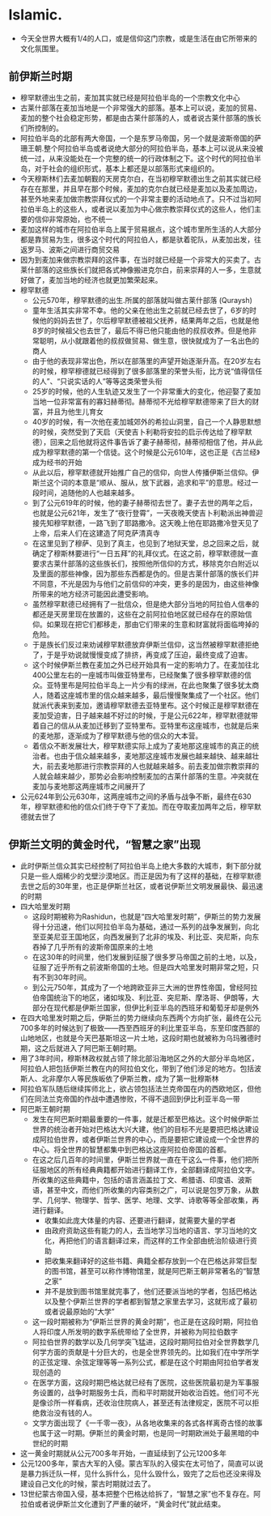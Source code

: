 # Islamic.

* 今天全世界大概有1/4的人口，或是信仰这门宗教，或是生活在由它所带来的文化氛围里。


## 前伊斯兰时期

* 穆罕默德出生之前，麦加其实就已经是阿拉伯半岛的一个宗教文化中心
* 古莱什部落在麦加当地是一个非常强大的部落。基本上可以说，麦加的贸易、麦加的整个社会稳定形势，都是由古莱什部落的人，或者说古莱什部落的族长们所控制的。
* 阿拉伯半岛的北部有两大帝国，一个是东罗马帝国，另一个就是波斯帝国的萨珊王朝.整个阿拉伯半岛或者说绝大部分的阿拉伯半岛，基本上可以说从来没被统一过，从来没能处在一个完整的统一的行政体制之下。这个时代的阿拉伯半岛，对于社会的组织形式，基本上都还是以部落形式来组织的。
* 今天穆斯林们去麦加朝觐的天房克尔白，在当初穆罕默德出生之前其实就已经存在在那里，并且早在那个时候，麦加的克尔白就已经是麦加以及麦加周边，甚至外地来麦加做宗教崇拜仪式的一个非常主要的活动地点了。只不过当初阿拉伯半岛上的这些人，或者说以麦加为中心做宗教崇拜仪式的这些人，他们主要的信仰非常原始，也不统一
* 麦加这样的城市在阿拉伯半岛上属于贸易据点，这个城市里所生活的人大部分都是靠贸易为生，很多这个时代的阿拉伯人，都是驮着驼队，从麦加出发，往返罗马、波斯之间进行商贸交易
* 因为到麦加来做宗教崇拜的这件事，在当时就已经是一个非常大的买卖了。古莱什部落的这些族长们就把各式神像搬进克尔白，前来崇拜的人一多，生意就好做了，麦加当地的经济也就更加繁荣起来。
* 穆罕默德
    - 公元570年，穆罕默德的出生.所属的部落就叫做古莱什部落 (Quraysh)
    - 童年生活其实非常不幸。他的父亲在他出生之前就已经去世了，6岁的时候他的妈妈去世了，尔后穆罕默德被祖父抚养，结果两年之后，也就是他8岁的时候祖父也去世了，最后不得已他只能由他的叔叔收养。但是他非常聪明，从小就跟着他的叔叔做贸易、做生意，很快就成为了一名出色的商人
    - 由于他的表现非常出色，所以在部落里的声望开始逐渐升高。在20岁左右的时候，穆罕穆德就已经得到了很多部落里的荣誉头衔，比方说“值得信任的人”、“只说实话的人”等等这类荣誉头衔
    - 25岁的时候，他的人生轨迹又发生了一个非常重大的变化，他迎娶了麦加当地一位非常富有的寡妇赫蒂彻。赫蒂彻不光给穆罕默德带来了巨大的财富，并且为他生儿育女
    - 40岁的时候，有一次他在麦加城郊外的希拉山洞里，自己一个人静思默想的时候，突然受到了天启（天使吉卜利勒将安拉的启示传达给了穆罕默德），回来之后他就将这件事告诉了妻子赫蒂彻，赫蒂彻相信了他，并从此成为穆罕默德的第一个信徒。这个时候是公元610年，这也正是《古兰经》成为经书的开始
    - 从此以后，穆罕默德就开始推广自己的信仰，向世人传播伊斯兰信仰。伊斯兰这个词的本意是“顺从、服从，放下武器，追求和平”的意思。经过一段时间，追随他的人也越来越多。
    - 到了公元619年的时候，他的妻子赫蒂彻去世了。妻子去世的两年之后，也就是公元621年，发生了“夜行登霄”，一天夜晚天使吉卜利勒派出神兽迎接先知穆罕默德，一路飞到了耶路撒冷。这天晚上他在耶路撒冷登天见了上帝，后来人们在这建造了阿克萨清真寺
    - 在这里见到了穆萨、见到了真主，也见到了地狱天堂，总之回来之后，就确定了穆斯林要进行“一日五拜”的礼拜仪式。在这之前，穆罕默德就一直要求古莱什部落的这些族长们，按照他所信仰的方式，移除克尔白附近以及里面的那些神像，因为那些东西都是伪的。但是古莱什部落的族长们并不同意，不光是因为与他们之前信仰的冲突，更多的是因为，由这些神像所带来的地方经济可能因此遭受影响。
    - 虽然穆罕默德已经拥有了一批信众，但是绝大部分当地的阿拉伯人信奉的都还是天房里现在放置的，这些在之前阿拉伯地区就已经存在的原始信仰。如果现在把它们都移走，那由它们带来的生意和财富就将面临垮掉的危险。
    - 于是族长们反过来劝诫穆罕默德放弃伊斯兰信仰，这当然被穆罕默德拒绝了，于是乎劝说就慢慢变成了排挤，再变成了压迫，最终变成了迫害。
    - 这个时候伊斯兰教在麦加之外已经开始具有一定的影响力了。在麦加往北400公里左右的一座城市叫做亚特里布，已经聚集了很多穆罕默德的信众。亚特里布是阿拉伯半岛上一片少有的绿洲，在此也聚集了很多犹太商人，随着这座城市里的信众越来越多，最后慢慢聚集成了一个社区。他们就派代表来到麦加，邀请穆罕默德去亚特里布。这个时候正是穆罕默德在麦加受迫害，日子越来越不好过的时候，于是公元622年，穆罕默德就带着自己的信从从麦加迁移到了亚特里布。亚特里布这座城市，也就是后来的麦地那，逐渐成为了穆罕默德与他的信众的大本营。
    - 着信众不断发展壮大，穆罕默德实际上成为了麦地那这座城市的真正的统治者。也由于信众越来越多，麦地那这座城市发展也越来越快、越来越壮大，前去麦地那进行宗教崇拜的人也就越来越多。前去麦加做宗教崇拜的人就会越来越少，那势必会影响控制麦加的古莱什部落的生意。冲突就在麦加与麦地那这两座城市之间展开了
* 公元624年到公元630年，这两座城市之间的矛盾与战争不断，最终在630年，穆罕默德和他的信众们终于夺下了麦加。而在夺取麦加两年之后，穆罕默德就去世了

## 伊斯兰文明的黄金时代，“智慧之家”出现

* 此时伊斯兰信众其实已经控制了阿拉伯半岛上绝大多数的大城市，剩下部分就只是一些人烟稀少的戈壁沙漠地区。而正是因为有了这样的基础，在穆罕默德去世之后的30年里，也正是伊斯兰社区，或者说伊斯兰文明发展最快、最迅速的时期
* 四大哈里发时期
    - 这段时期被称为Rashidun，也就是“四大哈里发时期”，伊斯兰的势力发展得十分迅速，他们以阿拉伯半岛为基础，通过一系列的战争发展到，向北至亚美尼亚王国地区，向西发展到了北非的埃及、利比亚、突尼斯，向东吞掉了几乎所有的波斯帝国原来的土地
    - 在这30年的时间里，他们发展到征服了很多罗马帝国之前的土地，以及，征服了近乎所有之前波斯帝国的土地。但是四大哈里发时期非常之短，只有不到30年时间。
    - 到公元750年，其成为了一个地跨欧亚非三大洲的世界性帝国，曾经阿拉伯帝国统治下的地区，诸如埃及、利比亚、突尼斯、摩洛哥、伊朗等，大部分在现代都是伊斯兰国家，但伊比利亚半岛的西班牙和葡萄牙却是例外
* 在四大哈里发时期之后，伊斯兰的势力继续向东西两个方向扩张，最终在公元700多年的时候达到了极致——西至西班牙的利比里亚半岛，东至印度西部的山地地区，也就是今天巴基斯坦这一片土地，这段时期也就被称为乌玛雅德时期，这之后就进入了阿巴斯王朝时期。
* 用了3年时间，穆斯林政权就占领了除北部沿海地区之外的大部分半岛地区，阿拉伯人把包括伊斯兰教在内的阿拉伯文化，带到了他们涉足的地方。包括波斯人、北非摩尔人等民族皈依了伊斯兰教，成为了第一批穆斯林
* 阿拉伯军队随后继续挥师北上，欲占领包括法兰克帝国在内的西欧地区，但他们在同法兰克帝国的作战中遭遇惨败，不得不退回到伊比利亚半岛一带
* 阿巴斯王朝时期
    - 发生在阿巴斯时期最重要的一件事，就是迁都至巴格达。这个时候伊斯兰世界的统治者开始对巴格达大兴大建，他们的目标不光是要把巴格达建设成阿拉伯世界，或者伊斯兰世界的中心，而是要把它建设成一个全世界的中心。将全世界的智慧都集中到巴格达这座阿拉伯帝国的首都。
    - 在这之后几百年的时间里，伊斯兰世界就一直在干这么一件事，他们把所征服地区的所有经典典籍都开始进行翻译工作，全部翻译成阿拉伯文字。所收集的这些典籍中，包括的语言涵盖拉丁文、希腊语、印度语、波斯语，甚至中文，而他们所收集的内容类别之广，可以说是包罗万象，从数学、几何学、物理学、哲学、医学、地理、文学、诗歌等等全部收集，再进行翻译。
        + 收集如此庞大体量的内容、还要进行翻译，就需要大量的学者
        + 由政府资助这些有能力的人，去当地学习当地的语言、学习当地的文化，再把他们的语言翻译过来，而这样的工作全部由统治阶级进行资助
        + 把收集来翻译好的这些书籍、典籍全都存放到一个在巴格达非常巨型的图书馆，甚至可以称作博物馆里，就是阿巴斯王朝非常著名的“智慧之家”
        + 并不是放到图书馆里就完事了，他们还要派当地的学者，包括巴格达以及整个伊斯兰世界的学者都到智慧之家里去学习，这就形成了最初或者说最原始的“大学”
    - 这一段时期被称为“伊斯兰世界的黄金时期”，也正是在这段时期，阿拉伯人将印度人所发明的数字系统带给了全世界，并被称为阿拉伯数字
    - 阿拉伯世界的数学以及几何学突飞猛进，这段时期阿拉伯对全世界数学几何学方面的贡献是十分巨大的，也是全世界领先的。比如我们在中学所学的正弦定理、余弦定理等等一系列公式，都是在这个时期由阿拉伯学者发现创造的
    - 在医学方面，这段时期巴格达就已经有了医院，这些医院最初是为军事服务设置的，战争时期服务士兵，而和平时期就开始收治百姓。他们可不光是像诊所一样看病，还收治住院病人，甚至还有法律规定，医院不可以拒绝救治没有钱的人。
    - 文学方面出现了《一千零一夜》，从各地收集来的各式各样离奇古怪的故事也属于这一时期。伊斯兰的黄金时期，也是同一时期欧洲处于最黑暗的中世纪的时期
* 这一黄金时期就从公元700多年开始，一直延续到了公元1200多年
* 公元1200多年，蒙古大军的入侵。蒙古军队的入侵实在太可怕了，简直可以说是暴力拆迁队一样，见什么拆什么，见什么毁什么，毁完了之后也还没来得及建设自己文化的时候，蒙古时期就过去了。
* 13世纪蒙古帝国入侵，基本把整个巴格达给拆了，“智慧之家”也不复存在。阿拉伯或者说伊斯兰文化遭到了严重的破坏，“黄金时代”就此结束。
